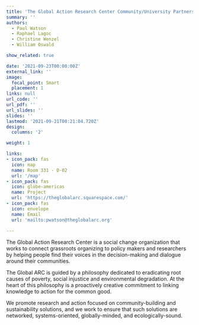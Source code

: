 ```yaml
---
title: 'The Global Action Research Center Community/University Partnership'
summary: ''
authors: 
  - Paul Watson
  - Raphael Lagoc
  - Christine Wenzel
  - William Oswald

show_related: true

date: '2021-09-23T00:00:00Z'
external_link: ''
image:
  focal_point: Smart
  placement: 1
links: null
url_code: ''
url_pdf: ''
url_slides: ''
slides: ''
lastmod: '2021-09-21T00:21:04.720Z'
design:
  columns: '2'

weight: 1

links:
- icon_pack: fas
  icon: map
  name: Room 331 - D-02
  url: '/map'
- icon_pack: fas
  icon: globe-americas
  name: Project
  url: 'https://theglobalarc.squarespace.com/'
- icon_pack: fas
  icon: envelope
  name: Email
  url: 'mailto:pwatson@theglobalarc.org'
  
---
```

The Global Action Research Center is a social change organization that works to connect grassroots organizing to policy makers and researchers by helping people find their voices in the decision-making and dialogue around their communities.

The Global ARC is guided by a philosophy dedicated to eradicating root causes of poverty, social injustice and environmental degradation. At the heart of this philosophy is a proactively creative commitment to linking knowledge to action for the common good. 

We promote research and action focused on community-building and sustainability solutions, and we work to ensure that such solutions are networked, systems-oriented, globally-minded, and ecologically-sound.